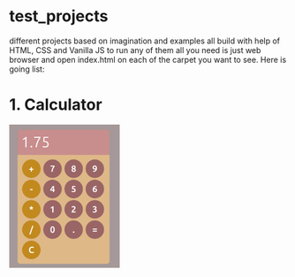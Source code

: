 # test_projects
different projects based on imagination and examples
all build with help of HTML, CSS and Vanilla JS
to run any of them all you need is just web browser and open index.html on each of the carpet you want to see.
Here is going list: 
# 1. Calculator
<img src="assets/calculator_v1.png" width=200>
